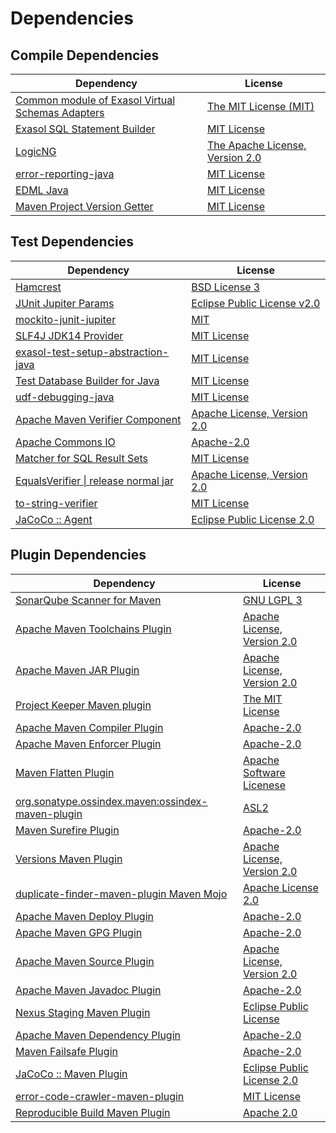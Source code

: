 <!-- @formatter:off -->
# Dependencies

## Compile Dependencies

| Dependency                                            | License                              |
| ----------------------------------------------------- | ------------------------------------ |
| [Common module of Exasol Virtual Schemas Adapters][0] | [The MIT License (MIT)][1]           |
| [Exasol SQL Statement Builder][2]                     | [MIT License][3]                     |
| [LogicNG][4]                                          | [The Apache License, Version 2.0][5] |
| [error-reporting-java][6]                             | [MIT License][7]                     |
| [EDML Java][8]                                        | [MIT License][9]                     |
| [Maven Project Version Getter][10]                    | [MIT License][11]                    |

## Test Dependencies

| Dependency                                 | License                           |
| ------------------------------------------ | --------------------------------- |
| [Hamcrest][12]                             | [BSD License 3][13]               |
| [JUnit Jupiter Params][14]                 | [Eclipse Public License v2.0][15] |
| [mockito-junit-jupiter][16]                | [MIT][17]                         |
| [SLF4J JDK14 Provider][18]                 | [MIT License][19]                 |
| [exasol-test-setup-abstraction-java][20]   | [MIT License][21]                 |
| [Test Database Builder for Java][22]       | [MIT License][23]                 |
| [udf-debugging-java][24]                   | [MIT License][25]                 |
| [Apache Maven Verifier Component][26]      | [Apache License, Version 2.0][27] |
| [Apache Commons IO][28]                    | [Apache-2.0][27]                  |
| [Matcher for SQL Result Sets][29]          | [MIT License][30]                 |
| [EqualsVerifier \| release normal jar][31] | [Apache License, Version 2.0][27] |
| [to-string-verifier][32]                   | [MIT License][19]                 |
| [JaCoCo :: Agent][33]                      | [Eclipse Public License 2.0][34]  |

## Plugin Dependencies

| Dependency                                              | License                           |
| ------------------------------------------------------- | --------------------------------- |
| [SonarQube Scanner for Maven][35]                       | [GNU LGPL 3][36]                  |
| [Apache Maven Toolchains Plugin][37]                    | [Apache License, Version 2.0][27] |
| [Apache Maven JAR Plugin][38]                           | [Apache License, Version 2.0][27] |
| [Project Keeper Maven plugin][39]                       | [The MIT License][40]             |
| [Apache Maven Compiler Plugin][41]                      | [Apache-2.0][27]                  |
| [Apache Maven Enforcer Plugin][42]                      | [Apache-2.0][27]                  |
| [Maven Flatten Plugin][43]                              | [Apache Software Licenese][27]    |
| [org.sonatype.ossindex.maven:ossindex-maven-plugin][44] | [ASL2][5]                         |
| [Maven Surefire Plugin][45]                             | [Apache-2.0][27]                  |
| [Versions Maven Plugin][46]                             | [Apache License, Version 2.0][27] |
| [duplicate-finder-maven-plugin Maven Mojo][47]          | [Apache License 2.0][48]          |
| [Apache Maven Deploy Plugin][49]                        | [Apache-2.0][27]                  |
| [Apache Maven GPG Plugin][50]                           | [Apache-2.0][27]                  |
| [Apache Maven Source Plugin][51]                        | [Apache License, Version 2.0][27] |
| [Apache Maven Javadoc Plugin][52]                       | [Apache-2.0][27]                  |
| [Nexus Staging Maven Plugin][53]                        | [Eclipse Public License][54]      |
| [Apache Maven Dependency Plugin][55]                    | [Apache-2.0][27]                  |
| [Maven Failsafe Plugin][56]                             | [Apache-2.0][27]                  |
| [JaCoCo :: Maven Plugin][57]                            | [Eclipse Public License 2.0][34]  |
| [error-code-crawler-maven-plugin][58]                   | [MIT License][59]                 |
| [Reproducible Build Maven Plugin][60]                   | [Apache 2.0][5]                   |

[0]: https://github.com/exasol/virtual-schema-common-java/
[1]: https://github.com/exasol/virtual-schema-common-java/blob/main/LICENSE
[2]: https://github.com/exasol/sql-statement-builder/
[3]: https://github.com/exasol/sql-statement-builder/blob/main/LICENSE
[4]: http://www.logicng.org
[5]: http://www.apache.org/licenses/LICENSE-2.0.txt
[6]: https://github.com/exasol/error-reporting-java/
[7]: https://github.com/exasol/error-reporting-java/blob/main/LICENSE
[8]: https://github.com/exasol/edml-java/
[9]: https://github.com/exasol/edml-java/blob/main/LICENSE
[10]: https://github.com/exasol/maven-project-version-getter/
[11]: https://github.com/exasol/maven-project-version-getter/blob/main/LICENSE
[12]: http://hamcrest.org/JavaHamcrest/
[13]: http://opensource.org/licenses/BSD-3-Clause
[14]: https://junit.org/junit5/
[15]: https://www.eclipse.org/legal/epl-v20.html
[16]: https://github.com/mockito/mockito
[17]: https://opensource.org/licenses/MIT
[18]: http://www.slf4j.org
[19]: http://www.opensource.org/licenses/mit-license.php
[20]: https://github.com/exasol/exasol-test-setup-abstraction-java/
[21]: https://github.com/exasol/exasol-test-setup-abstraction-java/blob/main/LICENSE
[22]: https://github.com/exasol/test-db-builder-java/
[23]: https://github.com/exasol/test-db-builder-java/blob/main/LICENSE
[24]: https://github.com/exasol/udf-debugging-java/
[25]: https://github.com/exasol/udf-debugging-java/blob/main/LICENSE
[26]: https://maven.apache.org/shared/maven-verifier/
[27]: https://www.apache.org/licenses/LICENSE-2.0.txt
[28]: https://commons.apache.org/proper/commons-io/
[29]: https://github.com/exasol/hamcrest-resultset-matcher/
[30]: https://github.com/exasol/hamcrest-resultset-matcher/blob/main/LICENSE
[31]: https://www.jqno.nl/equalsverifier
[32]: https://github.com/jparams/to-string-verifier
[33]: https://www.eclemma.org/jacoco/index.html
[34]: https://www.eclipse.org/legal/epl-2.0/
[35]: http://sonarsource.github.io/sonar-scanner-maven/
[36]: http://www.gnu.org/licenses/lgpl.txt
[37]: https://maven.apache.org/plugins/maven-toolchains-plugin/
[38]: https://maven.apache.org/plugins/maven-jar-plugin/
[39]: https://github.com/exasol/project-keeper/
[40]: https://github.com/exasol/project-keeper/blob/main/LICENSE
[41]: https://maven.apache.org/plugins/maven-compiler-plugin/
[42]: https://maven.apache.org/enforcer/maven-enforcer-plugin/
[43]: https://www.mojohaus.org/flatten-maven-plugin/
[44]: https://sonatype.github.io/ossindex-maven/maven-plugin/
[45]: https://maven.apache.org/surefire/maven-surefire-plugin/
[46]: https://www.mojohaus.org/versions/versions-maven-plugin/
[47]: https://basepom.github.io/duplicate-finder-maven-plugin
[48]: http://www.apache.org/licenses/LICENSE-2.0.html
[49]: https://maven.apache.org/plugins/maven-deploy-plugin/
[50]: https://maven.apache.org/plugins/maven-gpg-plugin/
[51]: https://maven.apache.org/plugins/maven-source-plugin/
[52]: https://maven.apache.org/plugins/maven-javadoc-plugin/
[53]: http://www.sonatype.com/public-parent/nexus-maven-plugins/nexus-staging/nexus-staging-maven-plugin/
[54]: http://www.eclipse.org/legal/epl-v10.html
[55]: https://maven.apache.org/plugins/maven-dependency-plugin/
[56]: https://maven.apache.org/surefire/maven-failsafe-plugin/
[57]: https://www.jacoco.org/jacoco/trunk/doc/maven.html
[58]: https://github.com/exasol/error-code-crawler-maven-plugin/
[59]: https://github.com/exasol/error-code-crawler-maven-plugin/blob/main/LICENSE
[60]: http://zlika.github.io/reproducible-build-maven-plugin
